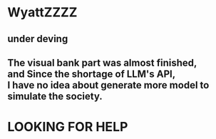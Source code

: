 ﻿# WyattZZZZ <br>
  
## under deving
The visual bank part was almost finished,  
and Since the shortage of LLM's API,   
I have no idea about generate more model to simulate the society. <br>
---
# LOOKING FOR HELP
